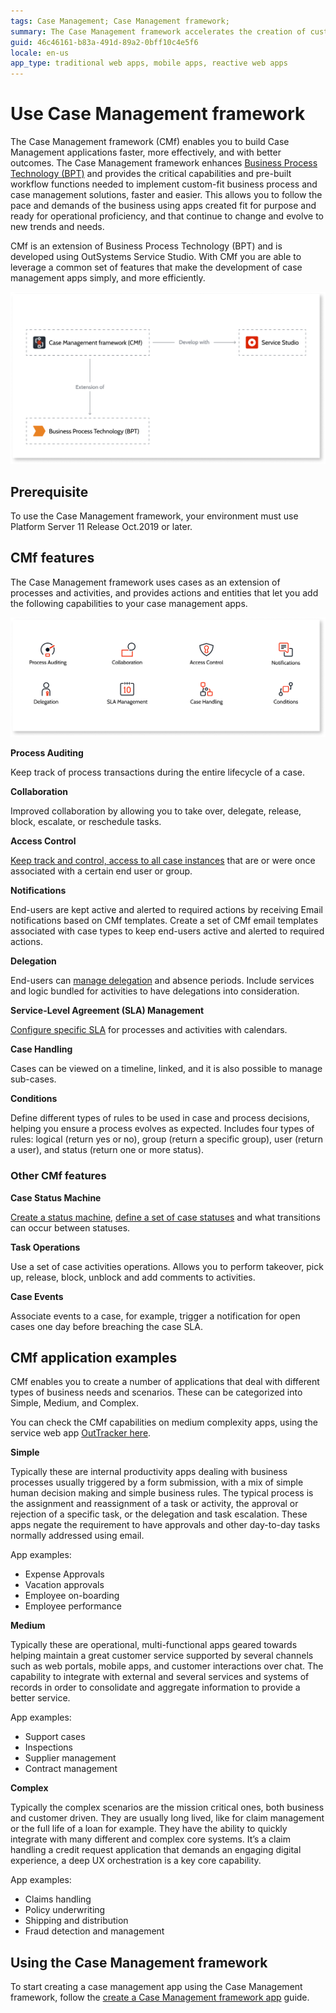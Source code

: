 ```yaml
---
tags: Case Management; Case Management framework;
summary: The Case Management framework accelerates the creation of custom-fit business process and case management apps with OutSystems.
guid: 46c46161-b83a-491d-89a2-0bff10c4e5f6
locale: en-us
app_type: traditional web apps, mobile apps, reactive web apps
---
```


# Use Case Management framework

The Case Management framework (CMf) enables you to build Case Management applications faster, more effectively, and with better outcomes. The Case Management framework enhances [Business Process Technology (BPT)](../../processes/intro.md) and provides the critical capabilities and pre-built workflow functions needed to implement custom-fit business process and case management solutions, faster and easier. This allows you to follow the pace and demands of the business using apps created fit for purpose and ready for operational proficiency, and that continue to change and evolve to new trends and needs.

CMf is an extension of Business Process Technology (BPT) and is developed using OutSystems Service Studio. With CMf you are able to leverage a common set of features that make the development of case management apps simply, and more efficiently.

![architecture](images/cmf-overview-arch-diag.png)

## Prerequisite

To use the Case Management framework, your environment must use Platform Server 11 Release Oct.2019 or later.

## CMf features

The Case Management framework uses cases as an extension of processes and activities, and provides actions and entities that let you add the following capabilities to your case management apps.

![features](images/cmf-features-diag.png)

**Process Auditing**

Keep track of process transactions during the entire lifecycle of a case.

**Collaboration**

Improved collaboration by allowing you to take over, delegate, release, block, escalate, or reschedule tasks.

**Access Control**

[Keep track and control, access to all case instances](access-control/intro-ac.md) that are or were once associated with a certain end user or group.

**Notifications**

End-users are kept active and alerted to required actions by receiving Email notifications based on CMf templates. Create a set of CMf email templates associated with case types to keep end-users active and alerted to required actions.

**Delegation**

End-users can [manage delegation](delegate.md) and absence periods. Include services and logic bundled for activities to have delegations into consideration.

**Service-Level Agreement (SLA) Management**

[Configure specific SLA](sla.md) for processes and activities with calendars.

**Case Handling**

Cases can be viewed on a timeline, linked, and it is also possible to manage sub-cases.

**Conditions**

Define different types of rules to be used in case and process decisions, helping you ensure a process evolves as expected. Includes four types of rules: logical (return yes or no), group (return a specific group), user (return a user), and status (return one or more status).

### Other CMf features

**Case Status Machine**

[Create a status machine](case-state-machine.md), [define a set of case statuses](case-state.md) and what transitions can occur between statuses.

**Task Operations**

Use a set of case activities operations. Allows you to perform takeover, pick up, release, block, unblock and add comments to activities.

**Case Events**

Associate events to a case, for example, trigger a notification for open cases one day before breaching the case SLA.

## CMf application examples

CMf enables you to create a number of applications that deal with different types of business needs and scenarios. These can be categorized into Simple, Medium, and Complex.

You can check the CMf capabilities on medium complexity apps, using the service web app [OutTracker here](https://www.outsystems.com/forge/component-overview/9951/outtracker).

**Simple**

Typically these are internal productivity apps dealing with business processes usually triggered by a form submission, with a mix of simple human decision making and simple business rules. The typical process is the assignment and reassignment of a task or activity, the approval or rejection of a specific task, or the delegation and task escalation. These apps negate the requirement to have approvals and other day-to-day tasks normally addressed using email.

App examples:

* Expense Approvals
* Vacation approvals
* Employee on-boarding
* Employee performance

**Medium**

Typically these are operational, multi-functional apps geared towards helping maintain a great customer service supported by several channels such as web portals, mobile apps, and customer interactions over chat. The capability to integrate with external and several services and systems of records in order to consolidate and aggregate information to provide a better service.

App examples:

* Support cases
* Inspections
* Supplier management
* Contract management

**Complex**

Typically the complex scenarios are the mission critical ones, both business and customer driven. They are usually long lived, like for claim management or the full life of a loan for example. They have the ability to quickly integrate with many different and complex core systems.
It’s a claim handling a credit request application that demands an engaging digital experience, a deep UX orchestration is a key core capability.

App examples:

* Claims handling
* Policy underwriting
* Shipping and distribution
* Fraud detection and management

## Using the Case Management framework

To start creating a case management app using the Case Management framework, follow the [create a Case Management framework app](bootstrap-app.md) guide.
